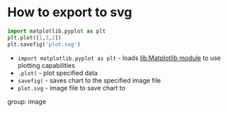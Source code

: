 # How to export to svg

```python
import matplotlib.pyplot as plt
plt.plot([1,3,2])
plt.savefig('plot.svg')
```

- `import matplotlib.pyplot as plt` - loads [lib:Matplotlib module](python-matplotlib/how-to-install-matplotlib-python-lib-in-ubuntu-ubuntuversion) to use plotting capabilities
- `.plot(` - plot specified data
- `savefig(` - saves chart to the specified image file
- `plot.svg` - image file to save chart to

group: image


